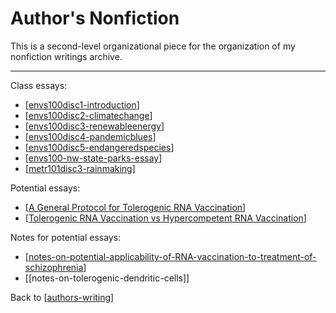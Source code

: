 # Author's Nonfiction

This is a second-level organizational piece for the organization of my nonfiction writings archive.



---
Class essays:
* [[envs100disc1-introduction]]
* [[envs100disc2-climatechange]]
* [[envs100disc3-renewableenergy]]
* [[envs100disc4-pandemicblues]]
* [[envs100disc5-endangeredspecies]]
* [[envs100-nw-state-parks-essay]]
* [[metr101disc3-rainmaking]]

Potential essays:
* [[A General Protocol for Tolerogenic RNA Vaccination]]
* [[Tolerogenic RNA Vaccination vs Hypercompetent RNA Vaccination]]

Notes for potential essays:
* [[notes-on-potential-applicability-of-RNA-vaccination-to-treatment-of-schizophrenia]]
* [[notes-on-tolerogenic-dendritic-cells]]


Back to [[authors-writing]]

[//begin]: # "Autogenerated link references for markdown compatibility"
[envs100disc1-introduction]: envs100disc1-introduction "Envs&100Disc1 Introduction"
[envs100disc2-climatechange]: envs100disc2-climatechange "Envs&100Disc2 ClimateChange"
[envs100disc3-renewableenergy]: envs100disc3-renewableenergy "Envs100disc3 RenewableEnergy"
[envs100disc4-pandemicblues]: envs100disc4-pandemicblues "Envs100disc4 PandemicBlues"
[envs100disc5-endangeredspecies]: envs100disc5-endangeredspecies "Envs100disc5 EndangeredSpecies"
[envs100-nw-state-parks-essay]: envs100-nw-state-parks-essay "ENVS100 NW State Parks Essay"
[metr101disc3-rainmaking]: metr101disc3-rainmaking "Metr101disc3 Rainmaking"
[A General Protocol for Tolerogenic RNA Vaccination]: a-general-protocol-for-tolerogenic-rna-vaccination "A General Protocol for Tolerogenic RNA Vaccination"
[Tolerogenic RNA Vaccination vs Hypercompetent RNA Vaccination]: tolerogenic-rna-vaccination-vs-hypercompetent-rna-vaccination "Tolerogenic RNA Vaccination Vs Hypercompetent RNA Vaccination"
[notes-on-potential-applicability-of-RNA-vaccination-to-treatment-of-schizophrenia]: notes-on-potential-applicability-of-rna-vaccination-to-treatment-of-schizophrenia "Notes on Potential Applicability of RNA Vaccination to Treatment of Schizophrenia"
[authors-writing]: authors-writing "Author's Writing"
[//end]: # "Autogenerated link references"